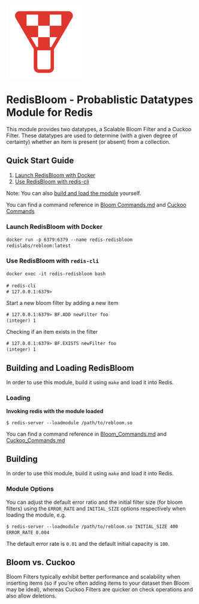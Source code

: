 <img src="icon-probabilistic.png" alt="logo" width="200"/>

# RedisBloom - Probablistic Datatypes Module for Redis

This module provides two datatypes, a Scalable Bloom Filter and a Cuckoo Filter.
These datatypes are used to determine (with a given degree of certainty) whether
an item is present (or absent) from a collection.


## Quick Start Guide
1. [Launch RedisBloom with Docker](#launch-redisbloom-with-docker)
1. [Use RedisBloom with redis-cli](#use-redisbloom-with-redis-cli)

Note: You can also [build and load the module](#building-and-loading-redisbloom) yourself.

You can find a command reference in [Bloom Commands.md](Bloom_Commands.md) and
[Cuckoo Commands](Cuckoo_Commands.md)


### Launch RedisBloom with Docker
```
docker run -p 6379:6379 --name redis-redisbloom redislabs/rebloom:latest
```

### Use RedisBloom with `redis-cli`
```
docker exec -it redis-redisbloom bash

# redis-cli
# 127.0.0.1:6379> 
```

Start a new bloom filter by adding a new item
```
# 127.0.0.1:6379> BF.ADD newFilter foo
(integer) 1
``` 

 Checking if an item exists in the filter
```
# 127.0.0.1:6379> BF.EXISTS newFilter foo
(integer) 1
```


## Building and Loading RedisBloom

In order to use this module, build it using `make` and load it into Redis.

### Loading

**Invoking redis with the module loaded**

```
$ redis-server --loadmodule /path/to/rebloom.so
```

You can find a command reference in [Bloom\_Commands.md](Bloom_Commands.md)
and [Cuckoo\_Commands.md](Cuckoo_Commands.md)


## Building

In order to use this module, build it using `make` and load it into Redis.

### Module Options

You can adjust the default error ratio and the initial filter size (for bloom filters)
using the `ERROR_RATE` and `INITIAL_SIZE` options respectively when loading the
module, e.g.

```
$ redis-server --loadmodule /path/to/rebloom.so INITIAL_SIZE 400 ERROR_RATE 0.004
```

The default error rate is `0.01` and the default initial capacity is `100`.

## Bloom vs. Cuckoo

Bloom Filters typically exhibit better performance and scalability when inserting
items (so if you're often adding items to your dataset then Bloom may be ideal),
whereas Cuckoo Filters are quicker on check operations and also allow deletions.
